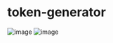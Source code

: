 # token-generator
![image](https://github.com/user-attachments/assets/6bbb5484-a953-4577-b2ad-d1deb9364ce5)
![image](https://github.com/user-attachments/assets/afa57d44-bdfb-4a12-aa15-2953ef8d6654)


